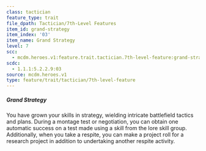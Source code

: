 ```yaml
---
class: tactician
feature_type: trait
file_dpath: Tactician/7th-Level Features
item_id: grand-strategy
item_index: '03'
item_name: Grand Strategy
level: 7
scc:
  - mcdm.heroes.v1:feature.trait.tactician.7th-level-feature:grand-strategy
scdc:
  - 1.1.1:5.2.2.9:03
source: mcdm.heroes.v1
type: feature/trait/tactician/7th-level-feature
---
```


##### Grand Strategy

You have grown your skills in strategy, wielding intricate battlefield tactics and plans. During a montage test or negotiation, you can obtain one automatic success on a test made using a skill from the lore skill group. Additionally, when you take a respite, you can make a project roll for a research project in addition to undertaking another respite activity.
